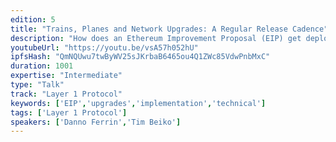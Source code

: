 ```yaml
---
edition: 5
title: "Trains, Planes and Network Upgrades: A Regular Release Cadence"
description: "How does an Ethereum Improvement Proposal (EIP) get deployed onto the Ethereum mainnet?  At times it feels like an ‘80s buddy comedy, but as part of the Ethereum 1.x initiative, the process should become as predictable as a clock. In this talk, we will propose a regularly scheduled process modeled after Linux distributions and the Java platform that Ethereum could use for its future network upgrades. Frequent and regular network upgrades will remove the time pressure to submit and review EIPs, provide predictability to applications building on Ethereum and reduce the burden on core developers to begin implementing improvements that are not ready. Once a network upgrade leaves the station, another one will be coming right around the corner!"
youtubeUrl: "https://youtu.be/vsA57h052hU"
ipfsHash: "QmNQUwu7twByWV25sJKrbaB6465ou4Q1ZWc85VdwPnbMxC"
duration: 1001
expertise: "Intermediate"
type: "Talk"
track: "Layer 1 Protocol"
keywords: ['EIP','upgrades','implementation','technical']
tags: ['Layer 1 Protocol']
speakers: ['Danno Ferrin','Tim Beiko']
---
```

